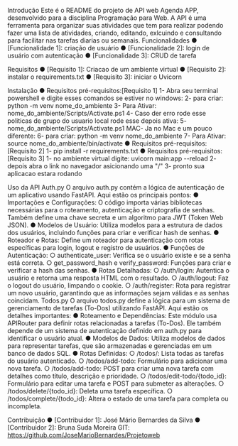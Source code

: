 Introdução
Este é o README do projeto de API web Agenda APP, desenvolvido para a disciplina
Programação para Web. A API é uma ferramenta para organizar suas atividades que tem para realizar podendo fazer uma 
lista de atividades, criando, editando, exlcuindo e consultando para facilitar nas tarefas diarias ou semanais.
Funcionalidades
● [Funcionalidade 1]: criação de usuário
● [Funcionalidade 2]: login de usuário com autenticação
● [Funcionalidade 3]: CRUD de tarefa

Requisitos
● [Requisito 1]: Criacao de um ambiente virtual
● [Requisito 2]: instalar o requirements.txt
● [Requisito 3]: iniciar o Uvicorn

Instalação
● Requisitos pré-requisitos:[Requisito 1]
1- Abra seu terminal powershell e digite esses comandos se estiver no windows:
2- para criar: python -m venv nome_do_ambiente
3- Para Ativar: nome_do_ambiente/Scripts/Activate.ps1
4- Caso der erro rode esse politicas de grupo do usuario local rode esse depois ativa:
5- nome_do_ambiente/Scripts/Activate.ps1
MAC- Ja no Mac e um pouco diferente:
6- para criar: python -m venv nome_do_ambiente
7- Para Ativar: source nome_do_ambiente/bin/activate
● Requisitos pré-requisitos:[Requisito 2]
1- pip install -r requirements.txt
● Requisitos pré-requisitos:[Requisito 3]
1- no ambiente virtual digite: uvicorn main:app --reload
2- depois abra o link no navegador asicionando uma "/"
3- pronto sua aplicacao estara rodando

Uso da API
Auth.py
O arquivo auth.py contém a lógica de autenticação de um aplicativo usando FastAPI. Aqui estão os principais pontos:
●	Importações e Configurações: O código importa várias bibliotecas necessárias para o roteamento, autenticação e criptografia de senhas. Também define uma chave secreta e um algoritmo para JWT (Token Web JSON).
●	Modelos de Usuário: Utiliza modelos para a estrutura de dados dos usuários, incluindo funções para criar e verificar hash de senhas.
●	Roteador e Rotas: Define um roteador para autenticação com rotas específicas para login, logout e registro de usuários.
●	Funções de Autenticação:
○	authenticate_user: Verifica se o usuário existe e se a senha está correta.
○	get_password_hash e verify_password: Funções para criar e verificar a hash das senhas.
●	Rotas Detalhadas:
○	/auth/login: Autentica o usuário e retorna uma resposta HTML com o resultado.
○	/auth/logout: Faz o logout do usuário, limpando o cookie.
○	/auth/register: Rota para registrar um novo usuário, garantindo que as informações sejam válidas e as senhas coincidam.
Todos.py
O arquivo todos.py define a lógica para um sistema de gerenciamento de tarefas (To-Dos) utilizando FastAPI. Aqui estão os detalhes importantes:
●	Roteamento e Dependências: Este módulo usa APIRouter para definir rotas relacionadas a tarefas (To-Dos). Ele também depende de um sistema de autenticação definido em auth.py para identificar o usuário atual.
●	Modelos de Dados: Utiliza modelos de dados para representar tarefas, que são armazenadas e gerenciadas em um banco de dados SQL.
●	Rotas Definidas:
○	/todos/: Lista todas as tarefas do usuário autenticado.
○	/todos/add-todo: Formulário para adicionar uma nova tarefa.
○	/todos/add-todo: POST para criar uma nova tarefa com detalhes como título, descrição e prioridade.
○	/todos/edit-todo/{todo_id}: Formulário para editar uma tarefa e POST para submeter as alterações.
○	/todos/delete/{todo_id}: Deleta uma tarefa específica.
○	/todos/complete/{todo_id}: Altera o estado de uma tarefa para completa ou incompleta.

Contribuição
● [Contribuidor 1]: José Mário Bernardes da Silva
● [Contribuidor 2]: Bruna Suda Moreira
GIT: https://github.com/JoseMarioBernardes/Projetoweb
